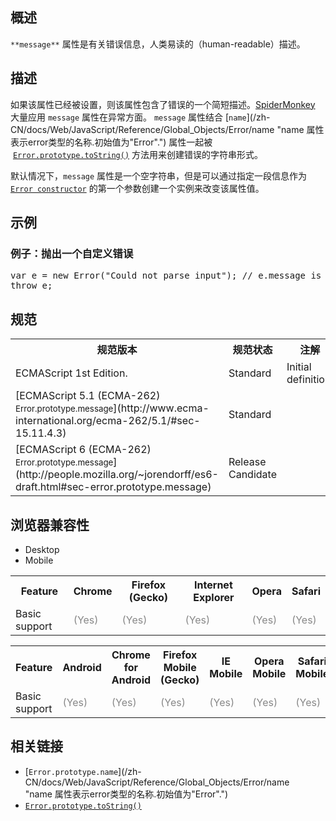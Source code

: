 ## 概述

`**message**` 属性是有关错误信息，人类易读的（human-readable）描述。

## 描述

如果该属性已经被设置，则该属性包含了错误的一个简短描述。[SpiderMonkey](/en-US/docs/Mozilla/Projects/SpiderMonkey) 大量应用 `message` 属性在异常方面。 `message` 属性结合 [`name`](/zh-CN/docs/Web/JavaScript/Reference/Global_Objects/Error/name "name 属性表示error类型的名称.初始值为"Error".") 属性一起被  [`Error.prototype.toString()`](/zh-CN/docs/Web/JavaScript/Reference/Global_Objects/Error/toString "toString() 方法返回一个指定的错误对象（Error object）的字符串表示。") 方法用来创建错误的字符串形式。

默认情况下，`message` 属性是一个空字符串，但是可以通过指定一段信息作为 [`Error constructor`](/zh-CN/docs/Web/JavaScript/Reference/Global_Objects/Error "创建一个error对象。当发生运行时异常时,其实例会被抛出.Error对象可作为用户自定义异常的基对象.下面是关于标准内置error类型的说明.") 的第一个参数创建一个实例来改变该属性值。

## 示例

### 例子：抛出一个自定义错误

<pre class="brush: js">var e = new Error("Could not parse input"); // e.message is "Could not parse input"
throw e;
</pre>

## 规范

<table class="standard-table">

<tbody>

<tr>

<th scope="col">规范版本</th>

<th scope="col">规范状态</th>

<th scope="col">注解</th>

</tr>

<tr>

<td>ECMAScript 1st Edition.</td>

<td>Standard</td>

<td>Initial definition.</td>

</tr>

<tr>

<td>[ECMAScript 5.1 (ECMA-262)  
<small lang="zh-CN">Error.prototype.message</small>](http://www.ecma-international.org/ecma-262/5.1/#sec-15.11.4.3)</td>

<td><span class="spec-Standard">Standard</span></td>

<td> </td>

</tr>

<tr>

<td>[ECMAScript 6 (ECMA-262)  
<small lang="zh-CN">Error.prototype.message</small>](http://people.mozilla.org/~jorendorff/es6-draft.html#sec-error.prototype.message)</td>

<td><span class="spec-RC">Release Candidate</span></td>

<td> </td>

</tr>

</tbody>

</table>

## 浏览器兼容性

<div class="htab"><a id="AutoCompatibilityTable" name="AutoCompatibilityTable"></a>

*   <a>Desktop</a>
*   <a>Mobile</a>

</div>

<div id="compat-desktop">

<table class="compat-table">

<tbody>

<tr>

<th>Feature</th>

<th>Chrome</th>

<th>Firefox (Gecko)</th>

<th>Internet Explorer</th>

<th>Opera</th>

<th>Safari</th>

</tr>

<tr>

<td>Basic support</td>

<td><span style="color: #888;" title="Please update this with the earliest version of support.">(Yes)</span></td>

<td><span style="color: #888;" title="Please update this with the earliest version of support.">(Yes)</span></td>

<td><span style="color: #888;" title="Please update this with the earliest version of support.">(Yes)</span></td>

<td><span style="color: #888;" title="Please update this with the earliest version of support.">(Yes)</span></td>

<td><span style="color: #888;" title="Please update this with the earliest version of support.">(Yes)</span></td>

</tr>

</tbody>

</table>

</div>

<div id="compat-mobile">

<table class="compat-table">

<tbody>

<tr>

<th>Feature</th>

<th>Android</th>

<th>Chrome for Android</th>

<th>Firefox Mobile (Gecko)</th>

<th>IE Mobile</th>

<th>Opera Mobile</th>

<th>Safari Mobile</th>

</tr>

<tr>

<td>Basic support</td>

<td><span style="color: #888;" title="Please update this with the earliest version of support.">(Yes)</span></td>

<td><span style="color: #888;" title="Please update this with the earliest version of support.">(Yes)</span></td>

<td><span style="color: #888;" title="Please update this with the earliest version of support.">(Yes)</span></td>

<td><span style="color: #888;" title="Please update this with the earliest version of support.">(Yes)</span></td>

<td><span style="color: #888;" title="Please update this with the earliest version of support.">(Yes)</span></td>

<td><span style="color: #888;" title="Please update this with the earliest version of support.">(Yes)</span></td>

</tr>

</tbody>

</table>

</div>

## 相关链接

*   [`Error.prototype.name`](/zh-CN/docs/Web/JavaScript/Reference/Global_Objects/Error/name "name 属性表示error类型的名称.初始值为"Error".")
*   [`Error.prototype.toString()`](/zh-CN/docs/Web/JavaScript/Reference/Global_Objects/Error/toString "toString() 方法返回一个指定的错误对象（Error object）的字符串表示。")